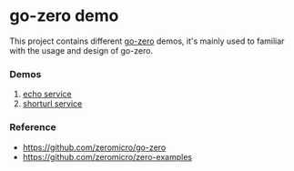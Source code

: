 # go-zero demo
This project contains different [go-zero](https://github.com/zeromicro/go-zero) demos, it's mainly used to familiar with the usage and design of go-zero.

### Demos
1. [echo service](echo)
2. [shorturl service](shorturl)

### Reference
- https://github.com/zeromicro/go-zero
- https://github.com/zeromicro/zero-examples
